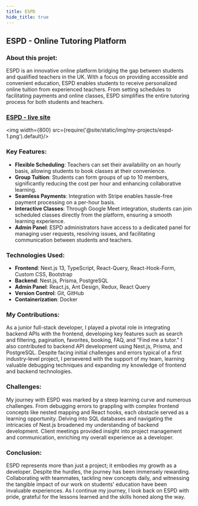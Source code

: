 ```yaml
---
title: ESPD
hide_title: true
---
```


## ESPD - Online Tutoring Platform

### About this projet:
ESPD is an innovative online platform bridging the gap between students and qualified teachers in the UK. With a focus on providing accessible and convenient education, ESPD enables students to receive personalized online tuition from experienced teachers. From setting schedules to facilitating payments and online classes, ESPD simplifies the entire tutoring process for both students and teachers.

### [ESPD - live site](https://espd.school)

<img width={800} src={require('@site/static/img/my-projects/espd-1.png').default}/>


### Key Features:
- **Flexible Scheduling**: Teachers can set their availability on an hourly basis, allowing students to book classes at their convenience.
- **Group Tuition**: Students can form groups of up to 10 members, significantly reducing the cost per hour and enhancing collaborative learning.
- **Seamless Payments**: Integration with Stripe enables hassle-free payment processing on a per-hour basis.
- **Interactive Classes**: Through Google Meet integration, students can join scheduled classes directly from the platform, ensuring a smooth learning experience.
- **Admin Panel**: ESPD administrators have access to a dedicated panel for managing user requests, resolving issues, and facilitating communication between students and teachers.

### Technologies Used:
- **Frontend**: Next.js 13, TypeScript, React-Query, React-Hook-Form, Custom CSS, Bootstrap
- **Backend**: Nest.js, Prisma, PostgreSQL
- **Admin Panel**: React.js, Ant Design, Redux, React Query
- **Version Control**: Git, GitHub
- **Containerization**: Docker

### My Contributions:
As a junior full-stack developer, I played a pivotal role in integrating backend APIs with the frontend, developing key features such as search and filtering, pagination, favorites, booking, FAQ, and "Find me a tutor." I also contributed to backend API development using Nest.js, Prisma, and PostgreSQL. Despite facing initial challenges and errors typical of a first industry-level project, I persevered with the support of my team, learning valuable debugging techniques and expanding my knowledge of frontend and backend technologies.

### Challenges:
My journey with ESPD was marked by a steep learning curve and numerous challenges. From debugging errors to grappling with complex frontend concepts like nested mapping and React hooks, each obstacle served as a learning opportunity. Delving into SQL databases and navigating the intricacies of Nest.js broadened my understanding of backend development. Client meetings provided insight into project management and communication, enriching my overall experience as a developer.

### Conclusion:
ESPD represents more than just a project; it embodies my growth as a developer. Despite the hurdles, the journey has been immensely rewarding. Collaborating with teammates, tackling new concepts daily, and witnessing the tangible impact of our work on students' education have been invaluable experiences. As I continue my journey, I look back on ESPD with pride, grateful for the lessons learned and the skills honed along the way.
